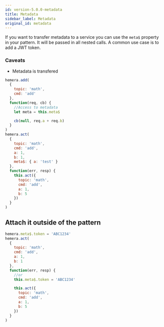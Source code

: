 ```yaml
---
id: version-5.0.0-metadata
title: Metadata
sidebar_label: Metadata
original_id: metadata
---
```


If you want to transfer metadata to a service you can use the `meta$` property in your pattern. It will be passed in all nested calls. A common use case is to add a JWT token.

### Caveats

* Metadata is transfered

```js
hemera.add(
  {
    topic: 'math',
    cmd: 'add'
  },
  function(req, cb) {
    //Access to metadata
    let meta = this.meta$

    cb(null, req.a + req.b)
  }
)
hemera.act(
  {
    topic: 'math',
    cmd: 'add',
    a: 1,
    b: 1,
    meta$: { a: 'test' }
  },
  function(err, resp) {
    this.act({
      topic: 'math',
      cmd: 'add',
      a: 1,
      b: 5
    })
  }
)
```

## Attach it outside of the pattern

```js
hemera.meta$.token = 'ABC1234'
hemera.act(
  {
    topic: 'math',
    cmd: 'add',
    a: 1,
    b: 1
  },
  function(err, resp) {
    //or
    this.meta$.token = 'ABC1234'

    this.act({
      topic: 'math',
      cmd: 'add',
      a: 1,
      b: 5
    })
  }
)
```
